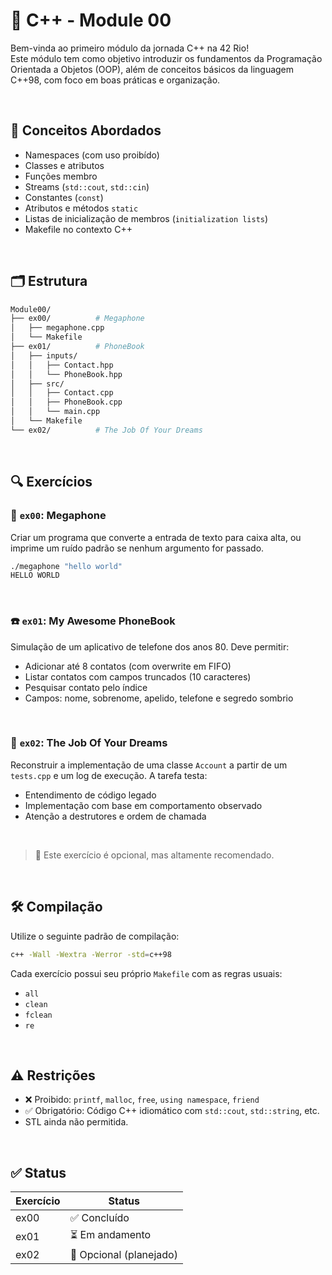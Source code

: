# 📘 C++ - Module 00

Bem-vinda ao primeiro módulo da jornada C++ na 42 Rio!  
Este módulo tem como objetivo introduzir os fundamentos da Programação Orientada a Objetos (OOP), além de conceitos básicos da linguagem C++98, com foco em boas práticas e organização.

<br>

## 🧠 Conceitos Abordados

- Namespaces (com uso proibído)
- Classes e atributos
- Funções membro
- Streams (`std::cout`, `std::cin`)
- Constantes (`const`)
- Atributos e métodos `static`
- Listas de inicialização de membros (`initialization lists`)
- Makefile no contexto C++

<br>

## 🗂 Estrutura

```bash
Module00/
├── ex00/          # Megaphone
│   ├── megaphone.cpp
│   └── Makefile
├── ex01/          # PhoneBook
│   ├── inputs/
│   │   ├── Contact.hpp
│   │   └── PhoneBook.hpp
│   ├── src/
│   │   ├── Contact.cpp
│   │   ├── PhoneBook.cpp
│   │   └── main.cpp
│   └── Makefile
└── ex02/          # The Job Of Your Dreams
```

<br>

## 🔍 Exercícios

### 📢 `ex00`: Megaphone

Criar um programa que converte a entrada de texto para caixa alta, ou imprime um ruído padrão se nenhum argumento for passado.

```bash
./megaphone "hello world"
HELLO WORLD
```

<br>

### ☎️ `ex01`: My Awesome PhoneBook

Simulação de um aplicativo de telefone dos anos 80. Deve permitir:

* Adicionar até 8 contatos (com overwrite em FIFO)
* Listar contatos com campos truncados (10 caracteres)
* Pesquisar contato pelo índice
* Campos: nome, sobrenome, apelido, telefone e segredo sombrio

<br>

### 💼 `ex02`: The Job Of Your Dreams

Reconstruir a implementação de uma classe `Account` a partir de um `tests.cpp` e um log de execução. A tarefa testa:

* Entendimento de código legado
* Implementação com base em comportamento observado
* Atenção a destrutores e ordem de chamada

<br>

> 📝 Este exercício é opcional, mas altamente recomendado.

<br>

## 🛠 Compilação

Utilize o seguinte padrão de compilação:

```bash
c++ -Wall -Wextra -Werror -std=c++98
```

Cada exercício possui seu próprio `Makefile` com as regras usuais:

* `all`
* `clean`
* `fclean`
* `re`

<br>

## ⚠️ Restrições

* ❌ Proibido: `printf`, `malloc`, `free`, `using namespace`, `friend`
* ✅ Obrigatório: Código C++ idiomático com `std::cout`, `std::string`, etc.
* STL ainda não permitida.

<br>

## ✅ Status

| Exercício | Status                  |
| --------- | ----------------------- |
| ex00      | ✅ Concluído            |
| ex01      | ⏳ Em andamento         |
| ex02      | 🔲 Opcional (planejado) |
